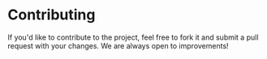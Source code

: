 # Contributing
If you'd like to contribute to the project, feel free to fork it and submit a pull request with your changes. We are always open to improvements!